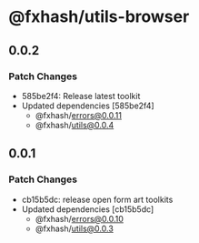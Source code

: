 # @fxhash/utils-browser

## 0.0.2

### Patch Changes

- 585be2f4: Release latest toolkit
- Updated dependencies [585be2f4]
  - @fxhash/errors@0.0.11
  - @fxhash/utils@0.0.4

## 0.0.1

### Patch Changes

- cb15b5dc: release open form art toolkits
- Updated dependencies [cb15b5dc]
  - @fxhash/errors@0.0.10
  - @fxhash/utils@0.0.3
